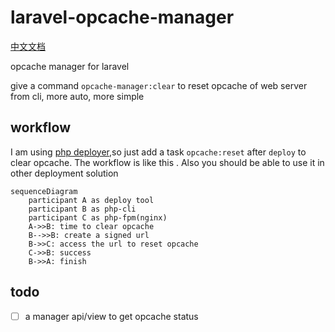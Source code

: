 # laravel-opcache-manager

[中文文档](./README_zh.md)

opcache manager for laravel

give a command `opcache-manager:clear` to reset opcache of web server from cli, more auto, more simple

## workflow

I am using [php deployer](https://deployer.org/),so just add a task `opcache:reset` after `deploy` to clear opcache. The workflow is like this . Also you should be able to use it in other deployment solution

```mermaid
sequenceDiagram
    participant A as deploy tool
    participant B as php-cli
    participant C as php-fpm(nginx)
    A->>B: time to clear opcache
    B-->>B: create a signed url
    B->>C: access the url to reset opcache
    C->>B: success
    B->>A: finish
```

## todo

- [ ] a manager api/view to get opcache status
